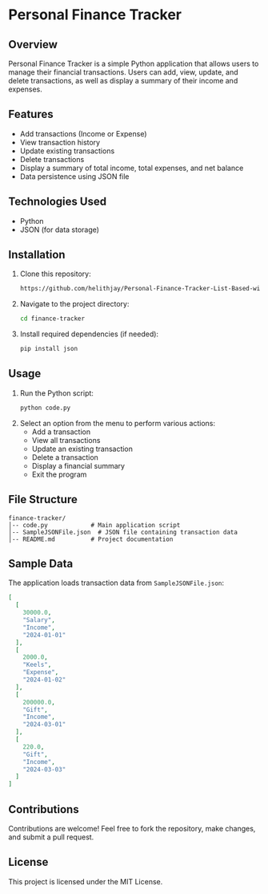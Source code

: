 # Personal Finance Tracker

## Overview
Personal Finance Tracker is a simple Python application that allows users to manage their financial transactions. Users can add, view, update, and delete transactions, as well as display a summary of their income and expenses.

## Features
- Add transactions (Income or Expense)
- View transaction history
- Update existing transactions
- Delete transactions
- Display a summary of total income, total expenses, and net balance
- Data persistence using JSON file

## Technologies Used
- Python
- JSON (for data storage)

## Installation
1. Clone this repository:
   ```sh
   https://github.com/helithjay/Personal-Finance-Tracker-List-Based-with-JSON-Serialization-.git
   ```
2. Navigate to the project directory:
   ```sh
   cd finance-tracker
   ```
3. Install required dependencies (if needed):
   ```sh
   pip install json
   ```

## Usage
1. Run the Python script:
   ```sh
   python code.py
   ```
2. Select an option from the menu to perform various actions:
   - Add a transaction
   - View all transactions
   - Update an existing transaction
   - Delete a transaction
   - Display a financial summary
   - Exit the program

## File Structure
```
finance-tracker/
│-- code.py            # Main application script
│-- SampleJSONFile.json  # JSON file containing transaction data
│-- README.md          # Project documentation
```

## Sample Data
The application loads transaction data from `SampleJSONFile.json`:
```json
[
  [
    30000.0,
    "Salary",
    "Income",
    "2024-01-01"
  ],
  [
    2000.0,
    "Keels",
    "Expense",
    "2024-01-02"
  ],
  [
    200000.0,
    "Gift",
    "Income",
    "2024-03-01"
  ],
  [
    220.0,
    "Gift",
    "Income",
    "2024-03-03"
  ]
]
```

## Contributions
Contributions are welcome! Feel free to fork the repository, make changes, and submit a pull request.

## License
This project is licensed under the MIT License.

